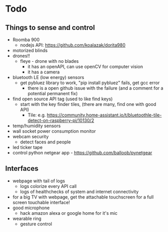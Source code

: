 # Todo

## Things to sense and control
- Roomba 900
    - nodejs API: https://github.com/koalazak/dorita980
- motorized blinds
- drones!!
    - fleye - drone with no blades
      - it has an openAPI, can use openCV for computer vision
      - it has a camera
- bluetooth LE (low energy) sensors
  - get pybluez library to work, "pip install pybluez" fails, get gcc error
    - there is a open github issue with the failure (and a comment for a potential permanent fix)
- find open source API tag (used to like find keys)
  - start with the key finder tiles, (there are many, find one with good API)
    - Tile: e.g. https://community.home-assistant.io/t/bluetoothle-tile-detect-on-raspberry-pi/10130/2
- temp/humidity sensors
- wall socket power consumption monitor
- webcam security
  - detect faces and people
- led ticker tape
- control python netgear app - https://github.com/balloob/pynetgear

## Interfaces
- webpage with tail of logs
    - logs colorize every API call
    - logs of healthchecks of system and internet connectivity
- for a big TV with webpage, get the attachable touchscreen for a full screen touchable interface!
- good microphone
  - hack amazon alexa or google home for it's mic
- wearable ring
  - gesture control
